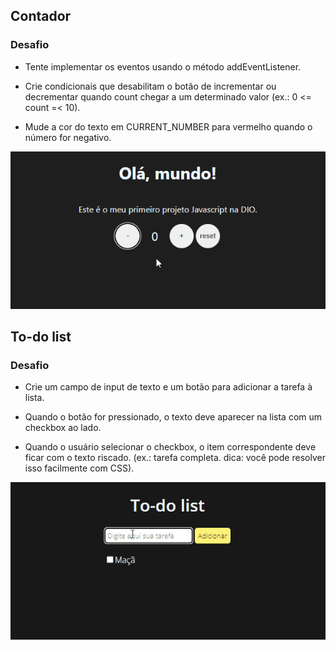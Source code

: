## Contador
<!-- 600x300 -->
 <h3>Desafio</h3>

- Tente implementar os eventos usando o método addEventListener.

- Crie condicionais que desabilitam o botão de incrementar ou decrementar quando count chegar a um determinado valor (ex.: 0 <= count =< 10).

- Mude a cor do texto em CURRENT_NUMBER para vermelho quando o número for negativo.

<div align='center'>
<img   src='./assets/Contador.gif' alt='Contador'  ></img>
</div>



## To-do list

<h3>Desafio</h3>

- Crie um campo de input de texto e um botão para adicionar a tarefa à lista.
 
- Quando o botão for pressionado, o texto deve aparecer na lista com um checkbox ao lado.
 
- Quando o usuário selecionar o checkbox, o item correspondente deve ficar com o texto riscado. (ex.: tarefa completa. dica: você pode resolver isso facilmente com CSS).

<div align='center'>
<img   src='./assets/To-do list.gif' alt='To-do list'  ></img>
</div>
